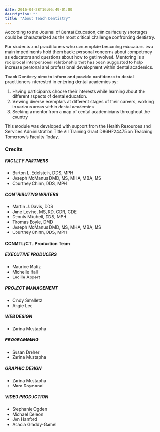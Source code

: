 ```yaml
---
date: 2016-04-28T16:06:49-04:00
description: ""
title: "About Teach Dentistry"
---
```


According to the Journal of Dental Education, clinical faculty shortages could be characterized as the most critical challenge confronting dentistry.

For students and practitioners who contemplate becoming educators, two main impediments hold them back: personal concerns about competency as educators and questions about how to get involved. Mentoring is a reciprocal interpersonal relationship that has been suggested to help increase personal and professional development within dental academics.

Teach Dentistry aims to inform and provide confidence to dental practitioners interested in entering dental academics by:

1. Having participants choose their interests while learning about the different aspects of dental education.
2. Viewing diverse exemplars at different stages of their careers, working in various areas within dental academics.
3. Seeking a mentor from a map of dental academicians throughout the country

This module was developed with support from the Health Resources and Services Administration Title VII Training Grant D86HP24475 on Teaching Tomorrow’s Faculty Today.


### Credits

##### FACULTY PARTNERS
* Burton L. Edelstein, DDS, MPH
* Joseph McManus DMD, MS, MHA, MBA, MS
* Courtney Chinn, DDS, MPH

##### CONTRIBUTING WRITERS
* Martin J. Davis, DDS
* June Levine, MS, RD, CDN, CDE
* Dennis Mitchell, DDS, MPH
* Thomas Boyle, DMD
* Joseph McManus DMD, MS, MHA, MBA, MS
* Courtney Chinn, DDS, MPH

#### CCNMTL/CTL Production Team

##### EXECUTIVE PRODUCERS
* Maurice Matiz
* Michelle Hall
* Lucille Appert

##### PROJECT MANAGEMENT
* Cindy Smalletz
* Angie Lee

##### WEB DESIGN
* Zarina Mustapha

##### PROGRAMMING
* Susan Dreher
* Zarina Mustapha

##### GRAPHIC DESIGN
* Zarina Mustapha
* Marc Raymond

##### VIDEO PRODUCTION
* Stephanie Ogden
* Michael Deleon
* Jon Hanford
* Acacia Graddy-Gamel

&nbsp;